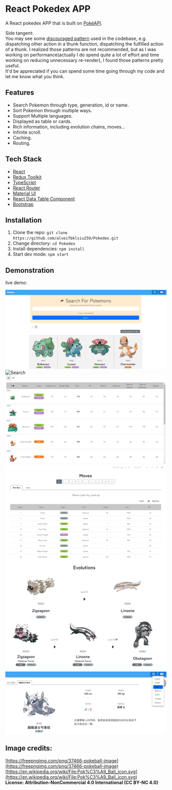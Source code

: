 # React Pokedex APP
A React pokedex APP that is built on [PokéAPI](https://pokeapi.co/docs/v2).  

Side tangent:  
You may see some [discouraged pattern](https://redux.js.org/usage/writing-logic-thunks#dispatching-actions) used in the codebase, e.g. dispatching other action in a thunk function, dispatching the fulfilled action of a thunk. I realized those patterns are not recommended, but as I was working on performance(actually I do spend quite a lot of effort and time working on reducing unnecessary re-render), I found those patterns pretty useful.  
It'd be appreciated if you can spend some time going through my code and let me know what you think.

## Features
- Search Pokemon through type, generation, id or name.
- Sort Pokemon through multiple ways.
- Support Multiple languages.
- Displayed as table or cards.
- Rich information, including evolution chains, moves...
- Infinite scroll.
- Caching.
- Routing.

## Tech Stack
- [React](https://react.dev/)
- [Redux Toolkit](https://redux-toolkit.js.org/)
- [TypeScript](https://www.typescriptlang.org/)
- [React Router](https://reactrouter.com/en/main)
- [Material UI](https://mui.com/material-ui/)
- [React Data Table Component](https://react-data-table-component.netlify.app/?path=/story/getting-started-intro--page)
- [Bootstrap](https://getbootstrap.com/)

## Installation
1. Clone the repo: `git clone https://github.com/alveifbklsiu259/Pokedex.git`  
2. Change directory: `cd Pokedex`  
3. Install dependencies: `npm install`  
4. Start dev mode: `npm start`  

## Demonstration
live demo: 

![Cards](/src/assets/demo_1.jpg)
![Search](/src/assets/demo_2.jpg)
![Table](/src/assets/demo_3.jpg)
![Moves](/src/assets/demo_4.jpg)
![Evolutions](/src/assets/demo_5.jpg)
![multi Language](/src/assets/demo_6.jpg)

## Image credits:

[https://freepngimg.com/png/37466-pokeball-image](https://freepngimg.com/png/37466-pokeball-image)  
[https://en.wikipedia.org/wiki/File:Pok%C3%A9_Ball_icon.svg](https://en.wikipedia.org/wiki/File:Pok%C3%A9_Ball_icon.svg)  
**License: Attribution-NonCommercial 4.0 International (CC BY-NC 4.0)**